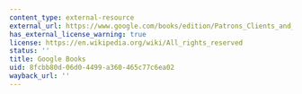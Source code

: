 ```yaml
---
content_type: external-resource
external_url: https://www.google.com/books/edition/Patrons_Clients_and_Policies/oKs6oahqfjoC?hl=en&gbpv=1
has_external_license_warning: true
license: https://en.wikipedia.org/wiki/All_rights_reserved
status: ''
title: Google Books
uid: 8fcbb80d-06d0-4499-a360-465c77c6ea02
wayback_url: ''
---
```

